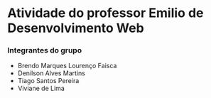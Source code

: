 # Atividade do professor Emilio de Desenvolvimento Web

### Integrantes do grupo

* Brendo Marques Lourenço Faisca
* Denilson Alves Martins 
* Tiago Santos Pereira
* Viviane de Lima 